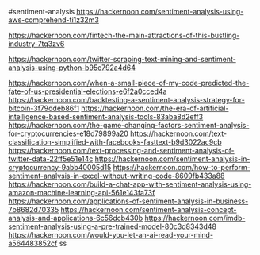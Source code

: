 #sentiment-analysis
https://hackernoon.com/sentiment-analysis-using-aws-comprehend-ti1z32m3

https://hackernoon.com/fintech-the-main-attractions-of-this-bustling-industry-7tq3zv6

https://hackernoon.com/twitter-scraping-text-mining-and-sentiment-analysis-using-python-b95e792a4d64

https://hackernoon.com/when-a-small-piece-of-my-code-predicted-the-fate-of-us-presidential-elections-e6f2a0cced4a
https://hackernoon.com/backtesting-a-sentiment-analysis-strategy-for-bitcoin-3f79ddeb86f1
https://hackernoon.com/the-era-of-artificial-intelligence-based-sentiment-analysis-tools-83aba8d2eff3
https://hackernoon.com/the-game-changing-factors-sentiment-analysis-for-cryptocurrencies-e18d79899a20
https://hackernoon.com/text-classification-simplified-with-facebooks-fasttext-b9d3022ac9cb
https://hackernoon.com/text-processing-and-sentiment-analysis-of-twitter-data-22ff5e51e14c
https://hackernoon.com/sentiment-analysis-in-cryptocurrency-9abb40005d15
https://hackernoon.com/how-to-perform-sentiment-analysis-in-excel-without-writing-code-8609fb433a88
https://hackernoon.com/build-a-chat-app-with-sentiment-analysis-using-amazon-machine-learning-api-561e143fa73f
https://hackernoon.com/applications-of-sentiment-analysis-in-business-7b8682d70335
https://hackernoon.com/sentiment-analysis-concept-analysis-and-applications-6c56dcb430b
https://hackernoon.com/imdb-sentiment-analysis-using-a-pre-trained-model-80c3d8343d48
https://hackernoon.com/would-you-let-an-ai-read-your-mind-a564483852cf
ss
